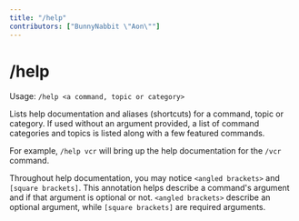 ```yaml
---
title: "/help"
contributors: ["BunnyNabbit \"Aon\""]
---
```

# /help
Usage: `/help <a command, topic or category>`

Lists help documentation and aliases (shortcuts) for a command, topic or category. If used without an argument provided, a list of command categories and topics is listed along with a few featured commands.

For example, `/help vcr` will bring up the help documentation for the `/vcr` command.

Throughout help documentation, you may notice `<angled brackets>` and `[square brackets]`. This annotation helps describe a command's argument and if that argument is optional or not. `<angled brackets>` describe an optional argument, while `[square brackets]` are required arguments.